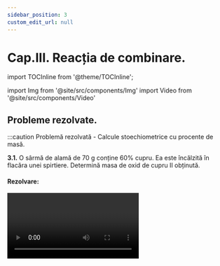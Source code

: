 ```yaml
---
sidebar_position: 3
custom_edit_url: null
---
```


# Cap.III. Reacția de combinare.


import TOCInline from '@theme/TOCInline';

<TOCInline toc={toc} />



import Img from '@site/src/components/Img'
import Video from '@site/src/components/Video'

## Probleme rezolvate.






:::caution Problemă rezolvată - Calcule stoechiometrice cu procente de masă.

**3.1.** O sârmă de alamă de 70 g conține 60% cupru. Ea este încălzită în flacăra unei spirtiere. Determină masa de oxid de cupru II obținută.


#### Rezolvare:


<Video src="https://www.youtube.com/embed/YldI-SxzEhA" />


- Scriem reacția chimică și apoi o egalăm (scriem ecuația chimică):

  - 2Cu + O<sub>2</sub> = 2CuO

  - Aceasta se citește astfel: 2 moli de cupru reacționează cu 1 mol de oxigen și formează 2 moli de oxid de cupru II.

- Aflăm masa de cupru din aliajul său numit alamă:

<Img className="img-responsive4" src="chimie/clasa8/capitolul3/3_7_1_Poza1_Rezolvare_Partea1_ProblemaModel1_vers3.jpg" width="1000" height="276" />

<br></br>
<br></br>


- Citim datele problemei și subliniem substanțele care se dau și cele care se cer și le trecem sub substanțe:

<Img className="img-responsive4" src="chimie/clasa8/capitolul3/3_7_1_Poza2_Rezolvare_Partea2_ProblemaModel1_vers3.jpg" width="1000" height="121" />

<br></br>
<br></br>

- Numai pentru substanțele subliniate, deasupra lor se notează masele molare înmulțite cu coeficienții respectivi din fața substanței.

  - Calculăm masa molară a oxidului de cupru II:

  - μCuO = 1∙ A<sub>Cu</sub> + 1 ∙ A<sub>O</sub> = 64 + 16 = 80 g/mol

<Img className="img-responsive4" src="chimie/clasa8/capitolul3/3_7_1_Poza3_Rezolvare_Partea3_ProblemaModel1_vers4.jpg" width="1000" height="171" />

<br></br>
<br></br>

- Din proporția astfel obținută se calculează necunoscuta:

<Img className="img-responsive4" src="chimie/clasa8/capitolul3/3_7_1_Poza4_Rezolvare_Partea4_ProblemaModel1_vers3.jpg" width="1000" height="251" />


:::




:::caution Problemă rezolvată - Calcule stoechiometrice cu procente de masă.

**3.2.** 44 g oțel reacționează cu oxigenul la cald. Știind că se obține 60 g magnetită, află procentul de fier și al celuilalt element din oțel.






#### Rezolvare:


<Video src="https://www.youtube.com/embed/qvwbWv1zQ0E" />


- Scriem reacția chimică și apoi o egalăm (scriem ecuația chimică):

  - 3Fe +2O<sub>2</sub> = Fe<sub>3</sub>O<sub>4</sub>

  - Aceasta se citește astfel: 3 moli de fier reacționează cu 2 moli de oxigen și formează 1 mol de magnetită.

- Citim datele problemei și subliniem substanțele care se dau și cele care se cer și le trecem sub substanțe:

<Img className="img-responsive4" src="chimie/clasa8/capitolul3/3_7_1_Poza5_Rezolvare_Partea1_ProblemaModel2_vers3.jpg" width="1000" height="145" />

<br></br>
<br></br>


- Numai pentru substanțele subliniate, deasupra lor se notează masele molare înmulțite cu coeficienții respectivi din fața substanței.

  - Calculăm masa molară a magnetitei :

  - μFe<sub>3</sub>O<sub>4</sub> = 3 ∙ A<sub>Fe</sub> + 4 ∙ A<sub>O</sub> = 3∙ 56 + 4 ∙ 16 = 168 + 64 = 232 g/mol

<Img className="img-responsive4" src="chimie/clasa8/capitolul3/3_7_1_Poza6_Rezolvare_Partea2_ProblemaModel2_vers3.jpg" width="1000" height="238" />

<br></br>
<br></br>

- Din proporția astfel obținută se calculează necunoscuta:

<Img className="img-responsive4" src="chimie/clasa8/capitolul3/3_7_1_Poza7_Rezolvare_Partea3_ProblemaModel2_vers3.jpg" width="1000" height="256" />

<br></br>
<br></br>

- Aflăm procentul de fier din aliajul său numit oțel, cu regula de trei simplă :

<Img className="img-responsive4" src="chimie/clasa8/capitolul3/3_7_1_Poza8_Rezolvare_Partea4_ProblemaModel2_vers3.jpg" width="1000" height="279" />

<br></br>
<br></br>

- Oțelul este aliajul fierului cu carbonul. Aflăm procentul carbonului din oțel: 100- 98,72 = 1,28 % C.

:::









:::caution Problemă rezolvată - Calcule stoechiometrice cu concentrații procentuale de masă și cu volum molar.

**3.3.** 365 g soluție de acid clorhidric 30% reacționează cu amoniac.  

Se cere:

a) Ce masă de clorură de amoniu se obține ?

b) Ce volum de amoniac este necesar pentru a reacționa cu acidul clorhidric ?


#### Rezolvare:

<Video src="https://www.youtube.com/embed/8D_5B6AOdPU" />


- Scriem reacția chimică și apoi o egalăm (scriem ecuația chimică):

  - HCl + NH3 = NH4Cl
  
  - Aceasta se citește astfel: 1 mol de acid clorhidric reacționează cu 1 mol de amoniac și formează 1 mol de clorură de amoniu.

- Aflăm masa de acid clorhidric din soluția dată:

<Img className="img-responsive4" src="chimie/clasa8/capitolul3/3_7_2_Poza1_Rezolvare_Partea1_ProblemaModel1_vers3.jpg" width="1000" height="278" />

<br></br>
<br></br>

- Citim datele problemei și subliniem substanțele care se dau și cele care se cer și le trecem sub substanțe:

<Img className="img-responsive4" src="chimie/clasa8/capitolul3/3_7_2_Poza2_Rezolvare_Partea2_ProblemaModel1_vers3.jpg" width="1000" height="138" />

<br></br>
<br></br>

- Numai pentru substanțele subliniate, deasupra lor se notează masele molare înmulțite cu coeficienții respectivi din fața substanței.

  - Calculăm masa molară a HCl și NH<sub>4</sub>Cl :
  
  - μHCl = 1∙ A<sub>H</sub> + 1 ∙ A<sub>Cl</sub> = 1 + 35,5 = 36,5 g/mol
  
  - μNH<sub>4</sub>Cl = 1∙ A<sub>N</sub> + 4 ∙ A<sub>H</sub> + 1 ∙ A<sub>Cl</sub> = 14 + 4 ∙ 1 +  35,5 = 53,5 g/mol

<Img className="img-responsive4" src="chimie/clasa8/capitolul3/3_7_2_Poza3_Rezolvare_Partea3_ProblemaModel1_vers3.jpg" width="1000" height="236" />

<br></br>
<br></br>

- Din proporțiile astfel obținute se calculează necunoscutele:

<Img className="img-responsive4" src="chimie/clasa8/capitolul3/3_7_2_Poza4_Rezolvare_Partea4_ProblemaModel1_vers3.jpg" width="1000" height="261" />


:::









:::caution Problemă rezolvată - Calcule stoechiometrice cu exces de substanță.

**3.4.** 20 L clor reacționează cu 11,2 L hidrogen. 

Se cere:

a)	Ce reactant este în exces și care este excesul de volum al acestuia?

b)	Masa acidului clorhidric obținut.


#### Rezolvare:


<Video src="https://www.youtube.com/embed/T8yMJ5j6mnE" />


- Scriem reacția chimică și apoi o egalăm (scriem ecuația chimică):

  - Cl<sub>2</sub> + H<sub>2</sub> = 2HCl ↑
  
  - Aceasta se citește astfel: 1 mol de clor reacționează cu 1 mol de hidrogen și rezultă 2 moli de acid clorhidric.


- Citim datele problemei și subliniem substanțele care se dau și cele care se cer și le trecem sub substanțe:


<Img className="img-responsive4" src="chimie/clasa8/capitolul3/3_7_3_Poza1_Rezolvare_Partea1_ProblemaModel1_vers3.jpg" width="1000" height="144" />

<br></br>
<br></br>



- Calculăm masa molară a HCl:

  - μ HCl  = 1 ∙ A<sub>H</sub> + 1 ∙ A<sub>Cl</sub> = 1 ∙ 1 + 1 ∙ 35,5 = 36,5 g/mol


<Img className="img-responsive4" src="chimie/clasa8/capitolul3/3_7_3_Poza2_Rezolvare_Partea2_ProblemaModel1_vers3.jpg" width="1000" height="228" />

<br></br>
<br></br>


- Deoarece 1 mol de clor reacționează cu 1 mol de hidrogen, înseamnă că clorul este în exces. Clorul trebuie să aibă același volum cu cel al hidrogenului.

  - V<sub>exces</sub> = 20 L – 11,2 L = 8,8 L exces Cl<sub>2</sub>

- Din proporțiile astfel obținute se calculează necunoscutele:

<Img className="img-responsive4" src="chimie/clasa8/capitolul3/3_7_3_Poza3_Rezolvare_Partea3_ProblemaModel1_vers3.jpg" width="1000" height="118" />







:::







:::caution Problemă rezolvată - Calcule stoechiometrice cu exces de substanță.

**3.5.** 168 g fier reacționează cu 112 L clor. 

Se cere:

a)	Ce reactant este în exces și care este excesul de volum al acestuia?

b)	Excesul de masă al reactantului.


#### Rezolvare:


<Video src="https://www.youtube.com/embed/klTFz5a-LqA" />


- Scriem reacția chimică și apoi o egalăm (scriem ecuația chimică):

  - 2Fe + 3Cl<sub>2</sub>  = 2FeCl<sub>3</sub>
   
  - Aceasta se citește astfel: 2 moli de fier reacționează cu 3 moli de clor și rezultă 2 moli de clorură de fier III.

- Citim datele problemei și subliniem substanțele care se dau și cele care se cer și le trecem sub substanțe:

<Img className="img-responsive4" src="chimie/clasa8/capitolul3/3_7_3_Poza4_Rezolvare_Partea1_ProblemaModel2_vers3.jpg" width="1000" height="144" />


<br></br>
<br></br>


- Calculăm masa molară a Cl<sub>2</sub>:

  - μ Cl<sub>2</sub>  = 2 ∙ A<sub>Cl</sub> = 2 ∙ 35,5= 71 g/mol


<Img className="img-responsive4" src="chimie/clasa8/capitolul3/3_7_3_Poza5_Rezolvare_Partea2_ProblemaModel2_vers3.jpg" width="1000" height="226" />

<br></br>
<br></br>


- Calculăm raportul molar al reactanților conform ecuației chimice:

  - υ<sub>1</sub> Fe : υ<sub>2</sub> Cl<sub>2</sub> = 2 : 3

- Calculăm numărul de moli al fiecărui reactant din datele problemei:

<Img className="img-responsive4" src="chimie/clasa8/capitolul3/3_7_3_Poza6_Rezolvare_Partea3_ProblemaModel2_vers3.jpg" width="1000" height="252" />


<br></br>
<br></br>

- Calculăm volumul de clor care trebuie să reacționeze cu 168 g Fe, din ecuația chimică: 


<Img className="img-responsive4" src="chimie/clasa8/capitolul3/3_7_3_Poza7_Rezolvare_Partea4_ProblemaModel2_vers3.jpg" width="1000" height="103" />

<br></br>
<br></br>

- Calculăm volumul de clor în exces:

  - V<sub>exces</sub> = 112 L – 100,8 L = 11,2 L exces Cl<sub>2</sub>

- Calculăm excesul de moli de clor:

<Img className="img-responsive4" src="chimie/clasa8/capitolul3/3_7_3_Poza8_Rezolvare_Partea5_ProblemaModel2_vers3.jpg" width="1000" height="117" />

<br></br>
<br></br>


- Calculăm masa de clor în exces din formula nr. de moli:

<Img className="img-responsive4" src="chimie/clasa8/capitolul3/3_7_3_Poza9_Rezolvare_Partea6_ProblemaModel2_vers3.jpg" width="1000" height="201" />





:::




<br></br>
<br></br>






## Exerciții.





:::caution Exerciții recapitulative - Reacția de combinare.

**3.6.** Completează următoarele afirmații:

a) Reacția de combinare este reacția în care se obține…………………produs de reacție.

b) Schema reacției de combinare este :

c) Reactanții pot fi atât substanțe …………………, cât și substanțe ……………… .

d) …………………………………… este întotdeauna o substanță compusă.

<br></br>

**3.7.** Completează formulele chimice ale substanțelor lipsă și apoi scrie ecuațiile chimice:

a) Br<sub>2</sub> + H<sub>2</sub> → …….

b) Ag + ….. → Ag<sub>2</sub>O

c) MgO + H<sub>2</sub>O →……

d) NO + O<sub>2</sub> → NO<sub>2</sub>
 
e) …… + H<sub>2</sub> → HF

f) HCl + NH<sub>3</sub> → ….

g) Ca + I<sub>2</sub> → ……

h) …… + F<sub>2</sub> → ZnF<sub>2</sub>

i) Al + S →…….

j) …… + O<sub>2</sub> → Fe<sub>3</sub>O<sub>4</sub>
 
<br></br>


**3.8.** Calculează masa de clorură de cupru obținută în urma reacției dintre 450 g fier de puritate 70% cu clorul. Ce volum de clor trebuie introdus în reacție?

<br></br>

**3.9.** 40 L hidrogen reacționează cu 90 g fluor. Se cere:
 
a) Care reactant este în exces ?

b) Excesul reactantului.

c) Volumul de acid fluorhidric obținut.




:::



<br></br>
<br></br>



## Test de autoevaluare.



:::caution Test de autoevaluare - Reacția de combinare.


**3.10.**	Completează formulele chimice ale substanțelor lipsă și apoi scrie ecuațiile chimice: **8spații libere x 0,25p = 2p**

a) I<sub>2</sub> + H<sub>2</sub> → …….

b) HCl + NH<sub>3</sub> → ….

c) Fe + O<sub>2</sub> → ……
 
d) K + S → …….

e) Zn + ….. → ZnO

f) CaO + H<sub>2</sub>O →……

g) SO<sub>2</sub> + ……→ SO<sub>3</sub>
 
h) …… + H<sub>2</sub> → HBr


<br></br>


**3.11.**	Se dă următoarea schemă: 



<Img className="img-responsive4" src="chimie/clasa8/capitolul3/3_10_Poza1_SchemaExercitiul2.jpg" width="1000" height="239" />




a)	Determină reactanții cu care hidrogenul reacționează pentru a forma substanțele chimice din schemă. **-0,75p**

b)	Scrie ecuațiile chimice ale celor trei reacții chimice. **-0,75p**

c)	Ce mase de amoniac, metan, respectiv acid fluorhidric se obțin din 20g de hidrogen? Se dau masele atomice: A<sub>H</sub> = 1, A<sub>N</sub> = 14, A<sub>C</sub> = 12, A<sub>F</sub> = 19. **-1,5p**
 


**3.12.**	67,2 L de dioxid de carbon reacționează cu apa. Ce masă de sifon se obține? Se dau masele atomice: A<sub>H</sub> = 1, A<sub>C</sub> = 12, A<sub>O</sub> = 16. **-1,5p**

**3.13.**	Ce masă de bromură de cupru se formează din 400 g cupru de puritate 80%? Se dau masele atomice: A<sub>Cu</sub> = 64, A<sub>Br</sub> = 80. **-1,5p**


Oficiu **-2p**





:::







<br></br>
<br></br>







